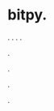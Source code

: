 # bitpy.
.
.
.
.












.






















































.
























.



























.

































